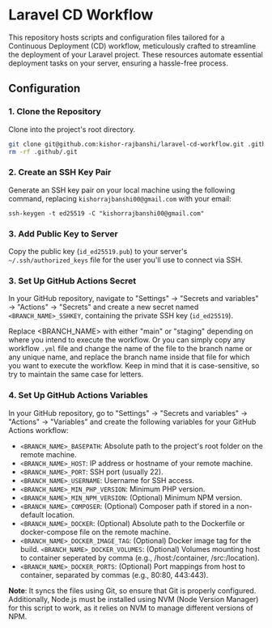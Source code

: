 # Laravel CD Workflow

This repository hosts scripts and configuration files tailored for a Continuous Deployment (CD) workflow, meticulously crafted to streamline the deployment of your Laravel project. These resources automate essential deployment tasks on your server, ensuring a hassle-free process.

## Configuration

### 1. Clone the Repository

Clone into the project's root directory.

```bash
git clone git@github.com:kishor-rajbanshi/laravel-cd-workflow.git .github
rm -rf .github/.git
```

### 2. Create an SSH Key Pair

Generate an SSH key pair on your local machine using the following command, replacing `kishorrajbanshi00@gmail.com` with your email:

```shell
ssh-keygen -t ed25519 -C "kishorrajbanshi00@gmail.com"
```

### 3. Add Public Key to Server

Copy the public key (`id_ed25519.pub`) to your server's `~/.ssh/authorized_keys` file for the user you'll use to connect via SSH.

### 3. Set Up GitHub Actions Secret

In your GitHub repository, navigate to "Settings" -> "Secrets and variables" -> "Actions" -> "Secrets" and create a new secret named `<BRANCH_NAME>_SSHKEY`, containing the private SSH key (`id_ed25519`).

Replace <BRANCH_NAME> with either "main" or "staging" depending on where you intend to execute the workflow.
Or you can simply copy any workflow `.yml` file and change the name of the file to the branch name or any unique name, and replace the branch name inside that file for which you want to execute the workflow. Keep in mind that it is case-sensitive, so try to maintain the same case for letters.

### 4. Set Up GitHub Actions Variables

In your GitHub repository, go to "Settings" -> "Secrets and variables" -> "Actions" -> "Variables" and create the following variables for your GitHub Actions workflow:

- `<BRANCH_NAME>_BASEPATH`: Absolute path to the project's root folder on the remote machine.
- `<BRANCH_NAME>_HOST`: IP address or hostname of your remote machine.
- `<BRANCH_NAME>_PORT`: SSH port (usually 22).
- `<BRANCH_NAME>_USERNAME`: Username for SSH access.
- `<BRANCH_NAME>_MIN_PHP_VERSION`: Minimum PHP version.
- `<BRANCH_NAME>_MIN_NPM_VERSION`: (Optional) Minimum NPM version.
- `<BRANCH_NAME>_COMPOSER`: (Optional) Composer path if stored in a non-default location.
- `<BRANCH_NAME>_DOCKER`: (Optional) Absolute path to the Dockerfile or docker-compose file on the remote machine.
- `<BRANCH_NAME>_DOCKER_IMAGE_TAG`: (Optional) Docker image tag for the build.
`<BRANCH_NAME>_DOCKER_VOLUMES`: (Optional) Volumes mounting host to container seperated by comma (e.g., /host:/container, /src:/location).
- `<BRANCH_NAME>_DOCKER_PORTS`: (Optional) Port mappings from host to container, separated by commas (e.g., 80:80, 443:443).

**Note**: It syncs the files using Git, so ensure that Git is properly configured. Additionally, Node.js must be installed using NVM (Node Version Manager) for this script to work, as it relies on NVM to manage different versions of NPM.
